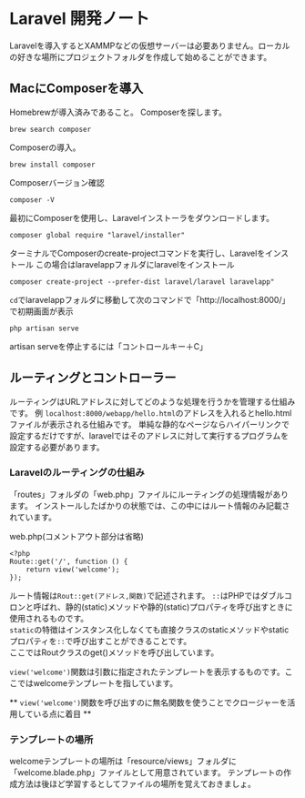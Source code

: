 # Laravel 開発ノート
Laravelを導入するとXAMMPなどの仮想サーバーは必要ありません。ローカルの好きな場所にプロジェクトフォルダを作成して始めることができます。

## MacにComposerを導入
Homebrewが導入済みであること。
Composerを探します。
```
brew search composer
```
Composerの導入。
```
brew install composer
```
Composerバージョン確認
```
composer -V
```
最初にComposerを使用し、Laravelインストーラをダウンロードします。
```
composer global require "laravel/installer"
```
ターミナルでComposerのcreate-projectコマンドを実行し、Laravelをインストール
この場合はlaravelappフォルダにlaravelをインストール
```
composer create-project --prefer-dist laravel/laravel laravelapp"
```
`cd`でlaravelappフォルダに移動して次のコマンドで「http://localhost:8000/」で初期画面が表示
```
php artisan serve
```
artisan serveを停止するには「コントロールキー＋C」

## ルーティングとコントローラー
ルーティングはURLアドレスに対してどのような処理を行うかを管理する仕組みです。
例
`localhost:8000/webapp/hello.html`のアドレスを入れるとhello.htmlファイルが表示される仕組みです。
単純な静的なページならハイパーリンクで設定するだけですが、laravelではそのアドレスに対して実行するプログラムを設定する必要があります。

### Laravelのルーティングの仕組み
「routes」フォルダの「web.php」ファイルにルーティングの処理情報があります。
インストールしたばかりの状態では、この中にはルート情報のみ記載されています。

web.php(コメントアウト部分は省略)
```
<?php
Route::get('/', function () {
    return view('welcome');
});
```

ルート情報は`Rout::get(アドレス,関数)`で記述されます。
`::`はPHPではダブルコロンと呼ばれ、静的(static)メソッドや静的(static)プロパティを呼び出すときに使用されるものです。  
`static`の特徴はインスタンス化しなくても直接クラスのstaticメソッドやstaticプロパティを`::`で呼び出すことができることです。  
ここではRoutクラスのget()メソッドを呼び出しています。

`view('welcome')`関数は引数に指定されたテンプレートを表示するものです。ここではwelcomeテンプレートを指しています。

** `view('welcome')`関数を呼び出すのに無名関数を使うことでクロージャーを活用している点に着目 **

### テンプレートの場所
welcomeテンプレートの場所は「resource/views」フォルダに「welcome.blade.php」ファイルとして用意されています。
テンプレートの作成方法は後ほど学習するとしてファイルの場所を覚えておきましょ。

